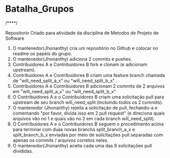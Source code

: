 # Batalha_Grupos
/****/

Repositorio Criado para atividade da disciplina de Metodos de Projeto de Software

1. O mantenedor(Jhonanthy) cria um repositório no Github e colocar no readme os papéis do grupo.
2. O mantenedor(Jhonanthy) adiciona 2 commits e pushes.
3. Contribuidores A e Contribuidores B fork e clonam (e adicionam upstream).
4. Contribuidores A e Contribuidores B criam uma feature branch chamada de "will_need_split_a_x" ou "will_need_split_b_x" .
5. Contribuidores A e Contribuidores B adicionam 2 commits de 2 arquivos em "will_need_split_a_x" ou "will_need_split_b_x"
6. O Contribuidores A e o Contribuidores B criam uma solicitação pull para upstream de seu branch will_need_split (incluindo todos os 2 commits).
7. O mantenedor (Jhonanthy) rejeita a solicitação de pull, fechando-a e comentando "por favor, divida isso em 2 pull request" (e direciona quais arquivos vão no 1 e quais vão no 2 em cada branch will_need_split).
8. O Contribuidores A e o Contribuidores B seguem o procedimento acima para terminar com duas novas branchs split_branch_a_x e split_branch_b_x enviadas por meio de solicitações pull separadas com apenas os commits / arquivos corretos neles.
9. O mantenedor(Jhonanthy) aceita cada uma das 8 solicitações pull divididas.
